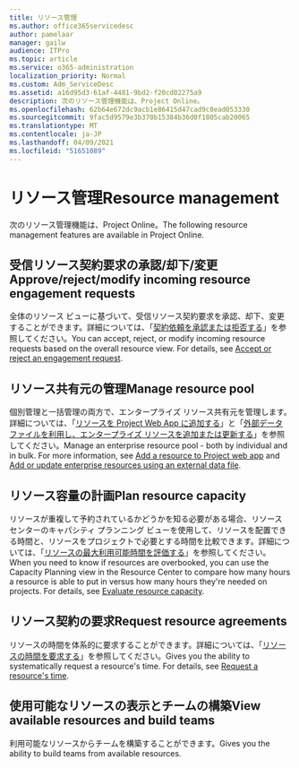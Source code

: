 ```yaml
---
title: リソース管理
ms.author: office365servicedesc
author: pamelaar
manager: gailw
audience: ITPro
ms.topic: article
ms.service: o365-administration
localization_priority: Normal
ms.custom: Adm_ServiceDesc
ms.assetid: a16d95d3-61af-4481-9bd2-f20cd02275a9
description: 次のリソース管理機能は、Project Online。
ms.openlocfilehash: 62b64e672dc9acb1e86415d47cad9c8ead053330
ms.sourcegitcommit: 9fac5d9579e3b370b15384b36d0f1805cab20065
ms.translationtype: MT
ms.contentlocale: ja-JP
ms.lasthandoff: 04/09/2021
ms.locfileid: "51651089"
---
```

# <a name="resource-management"></a><span data-ttu-id="b3f48-103">リソース管理</span><span class="sxs-lookup"><span data-stu-id="b3f48-103">Resource management</span></span>

<span data-ttu-id="b3f48-104">次のリソース管理機能は、Project Online。</span><span class="sxs-lookup"><span data-stu-id="b3f48-104">The following resource management features are available in Project Online.</span></span>
  
## <a name="approverejectmodify-incoming-resource-engagement-requests"></a><span data-ttu-id="b3f48-105">受信リソース契約要求の承認/却下/変更</span><span class="sxs-lookup"><span data-stu-id="b3f48-105">Approve/reject/modify incoming resource engagement requests</span></span>

<span data-ttu-id="b3f48-p101">全体のリソース ビューに基づいて、受信リソース契約要求を承認、却下、変更することができます。詳細については、「[契約依頼を承認または拒否する](https://go.microsoft.com/fwlink/?LinkID=823659&amp;clcid=0x409)」を参照してください。</span><span class="sxs-lookup"><span data-stu-id="b3f48-p101">You can accept, reject, or modify incoming resource requests based on the overall resource view. For details, see [Accept or reject an engagement request](https://go.microsoft.com/fwlink/?LinkID=823659&amp;clcid=0x409).</span></span>
  
## <a name="manage-resource-pool"></a><span data-ttu-id="b3f48-108">リソース共有元の管理</span><span class="sxs-lookup"><span data-stu-id="b3f48-108">Manage resource pool</span></span>

<span data-ttu-id="b3f48-p102">個別管理と一括管理の両方で、エンタープライズ リソース共有元を管理します。詳細については、「[リソースを Project Web App に追加する](https://go.microsoft.com/fwlink/?LinkID=823660&amp;clcid=0x409)」と「[外部データ ファイルを利用し、エンタープライズ リソースを追加または更新する](https://go.microsoft.com/fwlink/?LinkID=823661&amp;clcid=0x409)」を参照してください。</span><span class="sxs-lookup"><span data-stu-id="b3f48-p102">Manage an enterprise resource pool - both by individual and in bulk. For more information, see [Add a resource to Project web app](https://go.microsoft.com/fwlink/?LinkID=823660&amp;clcid=0x409) and [Add or update enterprise resources using an external data file](https://go.microsoft.com/fwlink/?LinkID=823661&amp;clcid=0x409).</span></span>
  
## <a name="plan-resource-capacity"></a><span data-ttu-id="b3f48-111">リソース容量の計画</span><span class="sxs-lookup"><span data-stu-id="b3f48-111">Plan resource capacity</span></span>

<span data-ttu-id="b3f48-p103">リソースが重複して予約されているかどうかを知る必要がある場合、リソース センターのキャパシティ プランニング ビューを使用して、リソースを配置できる時間と、リソースをプロジェクトで必要とする時間を比較できます。詳細については、「[リソースの最大利用可能時間を評価する](https://go.microsoft.com/fwlink/?LinkID=823662&amp;clcid=0x409)」を参照してください。</span><span class="sxs-lookup"><span data-stu-id="b3f48-p103">When you need to know if resources are overbooked, you can use the Capacity Planning view in the Resource Center to compare how many hours a resource is able to put in versus how many hours they're needed on projects. For details, see [Evaluate resource capacity](https://go.microsoft.com/fwlink/?LinkID=823662&amp;clcid=0x409).</span></span>
  
## <a name="request-resource-agreements"></a><span data-ttu-id="b3f48-114">リソース契約の要求</span><span class="sxs-lookup"><span data-stu-id="b3f48-114">Request resource agreements</span></span>

<span data-ttu-id="b3f48-p104">リソースの時間を体系的に要求することができます。詳細については、「[リソースの時間を要求する](https://go.microsoft.com/fwlink/?LinkID=823663&amp;clcid=0x409)」を参照してください。</span><span class="sxs-lookup"><span data-stu-id="b3f48-p104">Gives you the ability to systematically request a resource's time. For details, see [Request a resource's time](https://go.microsoft.com/fwlink/?LinkID=823663&amp;clcid=0x409).</span></span>
  
## <a name="view-available-resources-and-build-teams"></a><span data-ttu-id="b3f48-117">使用可能なリソースの表示とチームの構築</span><span class="sxs-lookup"><span data-stu-id="b3f48-117">View available resources and build teams</span></span>

<span data-ttu-id="b3f48-118">利用可能なリソースからチームを構築することができます。</span><span class="sxs-lookup"><span data-stu-id="b3f48-118">Gives you the ability to build teams from available resources.</span></span>
  